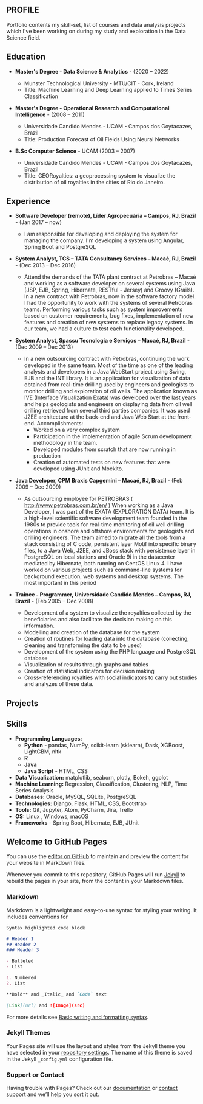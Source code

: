 
## PROFILE

Portfolio contents my skill-set, list of courses and data analysis projects which I've been working on during my study and exploration in the Data Science field. 

## Education

* **Master's Degree - Data Science & Analytics** - (2020 – 2022)
  * Munster Technological University - MTU/CIT - Cork, Ireland
  * Title: Machine Learning and Deep Learning applied to Times Series Classification


* **Master's Degree - Operational Research and Computational Intelligence** - (2008 – 2011) 
  * Universidade Candido Mendes - UCAM - Campos dos Goytacazes, Brazil
  * Title: Production Forecast of Oil Fields Using Neural Networks


* **B.Sc Computer Science** - UCAM (2003 – 2007)
  * Universidade Candido Mendes  - UCAM - Campos dos Goytacazes, Brazil
  * Title: GEORoyalties: a geoprocessing system to visualize the distribution of oil royalties in the cities of Rio do
Janeiro.


## Experience

* **Software Developer (remote), Líder Agropecuária – Campos, RJ, Brazil** - (Jan 2017 – now)
  - I am responsible for developing and deploying the system for managing the company. I'm developing a system using
Angular, Spring Boot and PostgreSQL


* **System Analyst, TCS – TATA Consultancy Services – Macaé, RJ, Brazil** - (Dec 2013 – Dec 2016)
  - Attend the demands of the TATA plant contract at Petrobras – Macaé and working as a software developer on several
systems using Java (JSP, EJB, Spring, Hibernate, RESTful - Jersey) and Groovy (Grails).
In a new contract with Petrobras, now in the software factory model. I had the opportunity to work with the systems
of several Petrobras teams. Performing various tasks such as system improvements based on customer requirements,
bug fixes, implementation of new features and creation of new systems to replace legacy systems. In our team, we
had a culture to test each functionality developed.


* **System Analyst, Spassu Tecnologia e Serviços – Macaé, RJ, Brazil** - (Dec 2009 – Dec 2013)
  - In a new outsourcing contract with Petrobras, continuing the work developed in the same team. Most of the time as
  one of the leading analysts and developers in a Java WebStart project using Swing, EJB and the INT library. It is an
  application for visualization of data obtained from real-time drilling used by engineers and geologists to monitor
  drilling and exploration of oil wells.
  The application known as IVE (Interface Visualization Exata) was developed over the last years and helps geologists
  and engineers on displaying data from oil well drilling retrieved from several third parties companies. It was used
  J2EE architecture at the back-end and Java Web Start at the front-end.
  Accomplishments:
    - Worked on a very complex system
    - Participation in the implementation of agile Scrum development methodology in the team.
    - Developed modules from scratch that are now running in production
    - Creation of automated tests on new features that were developed using JUnit and Mockito.


* **Java Developer, CPM Braxis Capgemini – Macaé, RJ, Brazil** - (Feb 2009 – Dec 2009)
  * As outsourcing employee for PETROBRAS ( http://www.petrobras.com.br/en/ )
  When working as a Java Developer, I was part of the EXATA (EXPLORATION DATA) team. It is a high-level
  scientific software development team founded in the 1980s to provide tools for real-time monitoring of oil well
  drilling operations in onshore and offshore environments for geologists and drilling engineers. The team aimed to
  migrate all the tools from a stack consisting of C code, persistent layer Motif into specific binary files, to a Java Web,
  J2EE, and JBoss stack with persistence layer in PostgreSQL on local stations and Oracle 9i in the datacenter mediated
  by Hibernate, both running on CentOS Linux 4.
  I have worked on various projects such as command-line systems for background execution, web systems and desktop
  systems. The most important in this period


* **Trainee - Programmer, Universidade Candido Mendes – Campos, RJ, Brazil** - (Feb 2005 – Dec 2008)
  * Development of a system to visualize the royalties collected by the beneficiaries and also facilitate the decision
  making on this information.
  * Modelling and creation of the database for the system
  * Creation of routines for loading data into the database (collecting, cleaning and transforming the data to be
  used)
  * Development of the system using the PHP language and PostgreSQL database
  * Visualization of results through graphs and tables
  * Creation of statistical indicators for decision making
  * Cross-referencing royalties with social indicators to carry out studies and analyzes of these data.

## Projects


## Skills

* **Programming Languages:** 
  * **Python** - pandas, NumPy, scikit-learn (sklearn), Dask, XGBoost, LightGBM, nltk
  * **R** 
  * **Java** 
  * **Java Script** - HTML, CSS
* **Data Visualization:** matplotlib, seaborn, plotly, Bokeh, ggplot
* **Machine Learning:** Regression, Classification, Clustering, NLP, Time Series Analysis
* **Databases:** Oracle, MySQL, SQLite, PostgreSQL
* **Technologies:** Django, Flask, HTML,	CSS,	Bootstrap
* **Tools:** Git, Jupyter, Atom, PyCharm,  Jira, Trello
* **OS:** Linux , Windows, macOS
* **Frameworks** - Spring Boot, Hibernate, EJB, JUnit


## Welcome to GitHub Pages

You can use the [editor on GitHub](https://github.com/fellipepf/fellipepf.github.io/edit/main/README.md) to maintain and preview the content for your website in Markdown files.

Whenever you commit to this repository, GitHub Pages will run [Jekyll](https://jekyllrb.com/) to rebuild the pages in your site, from the content in your Markdown files.

### Markdown

Markdown is a lightweight and easy-to-use syntax for styling your writing. It includes conventions for

```markdown
Syntax highlighted code block

# Header 1
## Header 2
### Header 3

- Bulleted
- List

1. Numbered
2. List

**Bold** and _Italic_ and `Code` text

[Link](url) and ![Image](src)
```

For more details see [Basic writing and formatting syntax](https://docs.github.com/en/github/writing-on-github/getting-started-with-writing-and-formatting-on-github/basic-writing-and-formatting-syntax).

### Jekyll Themes

Your Pages site will use the layout and styles from the Jekyll theme you have selected in your [repository settings](https://github.com/fellipepf/fellipepf.github.io/settings/pages). The name of this theme is saved in the Jekyll `_config.yml` configuration file.

### Support or Contact

Having trouble with Pages? Check out our [documentation](https://docs.github.com/categories/github-pages-basics/) or [contact support](https://support.github.com/contact) and we’ll help you sort it out.

